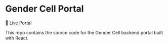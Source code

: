 # Gender Cell Portal

🔗 [Live Portal](https://vivek-singh-ops.github.io/test)

This repo contains the source code for the Gender Cell backend portal built with React.
